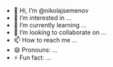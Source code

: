 - 👋 Hi, I’m @nikolajsemenov
- 👀 I’m interested in ...
- 🌱 I’m currently learning ...
- 💞️ I’m looking to collaborate on ...
- 📫 How to reach me ...
- 😄 Pronouns: ...
- ⚡ Fun fact: ...

<!---
nikolajsemenov/nikolajsemenov is a ✨ special ✨ repository because its `README.md` (this file) appears on your GitHub profile.
You can click the Preview link to take a look at your changes.
--->

